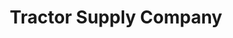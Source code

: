 ---
title: "Tractor Supply Company"
url: /pensacola/tractor-supply-company-south-blue-angel-parkway/
shop: general
---